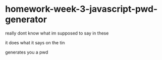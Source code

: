 # homework-week-3-javascript-pwd-generator

really dont know what im supposed to say in these

it does what it says on the tin

generates you a pwd